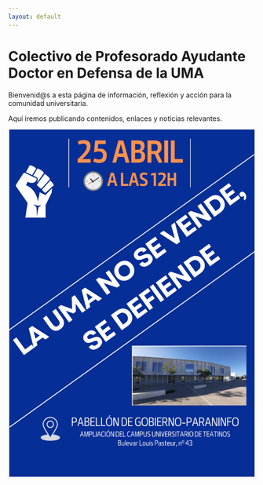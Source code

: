 ```yaml
---
layout: default
---
```


<head>
  <style>
    /* Oculta el botón "View on GitHub" */
    .github-corner {
      display: none !important;
    }

    /* Oculta el pie de página de GitHub Pages */
    footer {
      display: none !important;
    }
  </style>
</head>

# Colectivo de Profesorado Ayudante Doctor en Defensa de la UMA

Bienvenid@s a esta página de información, reflexión y acción para la comunidad universitaria.

Aquí iremos publicando contenidos, enlaces y noticias relevantes.

<div style="text-align: center;">
<img src="img/cartel.png" alt="Cartel" width="500">
</div>
